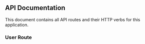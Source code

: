 ## API Documentation

This document contains all API routes and their HTTP verbs for this application.

### User Route

#### 